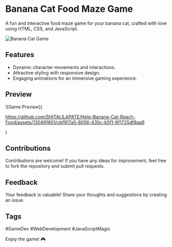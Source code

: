 # Banana Cat Food Maze Game

A fun and interactive food maze game for your banana cat, crafted with love using HTML, CSS, and JavaScript.

![Banana Cat Game](https://shitalilapate.github.io/Help-Banana-Cat-Reach-Food/)

## Features

- Dynamic character movements and interactions.
- Attractive styling with responsive design.
- Engaging animations for an immersive gaming experience.

## Preview

![Game Preview](

https://github.com/SHITALILAPATE/Help-Banana-Cat-Reach-Food/assets/130491601/cbf917a5-8056-435c-b5f1-6f1725df8aa9

)

## Contributions

Contributions are welcome! If you have any ideas for improvement, feel free to fork the repository and submit pull requests.

## Feedback

Your feedback is valuable! Share your thoughts and suggestions by creating an issue.

## Tags

#GameDev #WebDevelopment #JavaScriptMagic

Enjoy the game! 🎮
